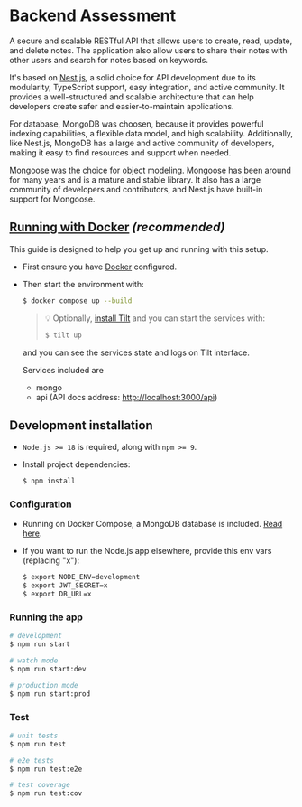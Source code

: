# Backend Assessment

A secure and scalable RESTful API that allows users to create, read, update, and delete notes. The application also allow users to share their notes with other users and search for notes based on keywords.

It's based on [Nest.js](https://nestjs.com/), a solid choice for API development due to its modularity, TypeScript support, easy integration, and active community. It provides a well-structured and scalable architecture that can help developers create safer and easier-to-maintain applications.

For database, MongoDB was choosen, because it provides powerful indexing capabilities, a flexible data model, and high scalability. Additionally, like Nest.js, MongoDB has a large and active community of developers, making it easy to find resources and support when needed.

Mongoose was the choice for object modeling. Mongoose has been around for many years and is a mature and stable library. It also has a large community of developers and contributors, and Nest.js have built-in support for Mongoose.

## [Running with Docker](#docker) *(recommended)*

This guide is designed to help you get up and running with this setup.

- First ensure you have [Docker](https://www.docker.com/get-started/) configured.
- Then start the environment with:

  ```sh
  $ docker compose up --build
  ```

  > 💡 Optionally, [install Tilt](https://docs.tilt.dev/install.html) and you can
  > start the services with:
  >
  >  ```sh
  >  $ tilt up
  >  ```
    and you can see the services state and logs on Tilt interface.

    Services included are
    - mongo
    - api (API docs address: [http://localhost:3000/api](http://localhost:3000/api))

## Development installation

- `Node.js >= 18` is required, along with `npm >= 9`.
- Install project dependencies:

  ```sh
  $ npm install
  ```

### Configuration

- Running on Docker Compose, a MongoDB database is included. [Read here](#docker).
  
- If you want to run the Node.js app elsewhere, provide this env vars (replacing "x"):

  ```sh
  $ export NODE_ENV=development
  $ export JWT_SECRET=x
  $ export DB_URL=x
  ```

### Running the app

```sh
# development
$ npm run start

# watch mode
$ npm run start:dev

# production mode
$ npm run start:prod
```

### Test

```sh
# unit tests
$ npm run test

# e2e tests
$ npm run test:e2e

# test coverage
$ npm run test:cov
```
